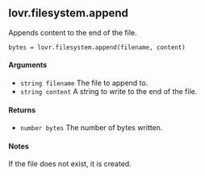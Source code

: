 <!--
category: reference
-->

lovr.filesystem.append
---

Appends content to the end of the file.

    bytes = lovr.filesystem.append(filename, content)

#### Arguments

- `string filename` The file to append to.
- `string content` A string to write to the end of the file.

#### Returns

- `number bytes` The number of bytes written.

#### Notes

If the file does not exist, it is created.
